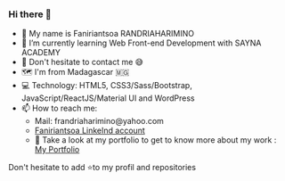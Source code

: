 ### Hi there 👋
<ul>
    <li>🙋 My name is Faniriantsoa RANDRIAHARIMINO </li>
    <li>🌱 I’m currently learning Web Front-end Development with SAYNA ACADEMY </li>
    <li>💬 Don't hesitate to contact me 😅</li> 
    <li>🗺️ I'm from Madagascar 🇲🇬</li>
    <li>💻 Technology: HTML5, CSS3/Sass/Bootstrap, JavaScript/ReactJS/Material UI and WordPress</li>
    <li>
            📫 How to reach me: 
        <ul>
            <li>Mail: frandriaharimino@yahoo.com</li>
            <li> <a href='https://www.linkedin.com/in/faniriantsoa/'>Faniriantsoa LinkeInd account</a></li>
            <li>👦 Take a look at my portfolio to get to know more about my work :<a href='https://faniriantsoa-portfolio.firebaseapp.com/'> My Portfolio </a></li>
        </ul>
    </li> 
</ul>

Don't hesitate to add ⭐to my profil and repositories

